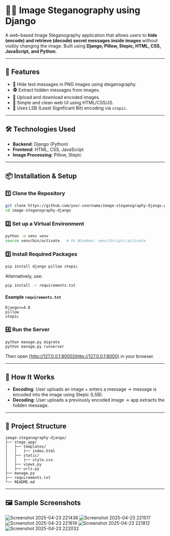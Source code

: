 # 🕵️‍♂️ Image Steganography using Django

A web-based Image Steganography application that allows users to **hide (encode) and retrieve (decode) secret messages inside images** without visibly changing the image. Built using **Django, Pillow, Stepic, HTML, CSS, JavaScript, and Python**.

---

## 🚀 Features

* 🔐 Hide text messages in PNG images using steganography.
* 🕵️ Extract hidden messages from images.
* 📂 Upload and download encoded images.
* 🧰 Simple and clean web UI using HTML/CSS/JS.
* 🧠 Uses LSB (Least Significant Bit) encoding via `stepic`.

---

## 🛠️ Technologies Used

* **Backend**: Django (Python)
* **Frontend**: HTML, CSS, JavaScript
* **Image Processing**: Pillow, Stepic

---

## 📦 Installation & Setup

### 1️⃣ Clone the Repository

```bash
git clone https://github.com/your-username/image-steganography-django.git
cd image-steganography-django
```

### 2️⃣ Set up a Virtual Environment

```bash
python -m venv venv
source venv/bin/activate   # On Windows: venv\Scripts\activate
```

### 3️⃣ Install Required Packages

```bash
pip install django pillow stepic
```

Alternatively, use:

```bash
pip install -r requirements.txt
```

#### Example `requirements.txt`

```
Django>=4.0
pillow
stepic
```

### 4️⃣ Run the Server

```bash
python manage.py migrate
python manage.py runserver
```

Then open [http://127.0.0.1:8000](http://127.0.0.1:8000) in your browser.

---

## 🧠 How It Works

* **Encoding**: User uploads an image + enters a message → message is encoded into the image using Stepic (LSB).
* **Decoding**: User uploads a previously encoded image → app extracts the hidden message.

---

## 📂 Project Structure

```
image-steganography-django/
├── stego_app/
│   ├── templates/
│   │   ├── index.html
│   ├── static/
│   │   ├── style.css
│   ├── views.py
│   ├── urls.py
├── manage.py
├── requirements.txt
└── README.md
```

---

## 🖼️ Sample Screenshots
![Screenshot 2025-04-23 221438](https://github.com/user-attachments/assets/bb143984-021e-4475-84c4-df5b053a2dae)
![Screenshot 2025-04-23 221517](https://github.com/user-attachments/assets/4e176764-e931-466a-b48d-61a28a535061)
![Screenshot 2025-04-23 221619](https://github.com/user-attachments/assets/421861d7-525f-419d-b18c-9d4bc7afdb29)
![Screenshot 2025-04-23 221812](https://github.com/user-attachments/assets/532274bd-6435-4ab6-8aea-7deca524934f)
![Screenshot 2025-04-23 222032](https://github.com/user-attachments/assets/c38492f7-7045-4bd5-b7b4-e24c1fe7a8ba)
